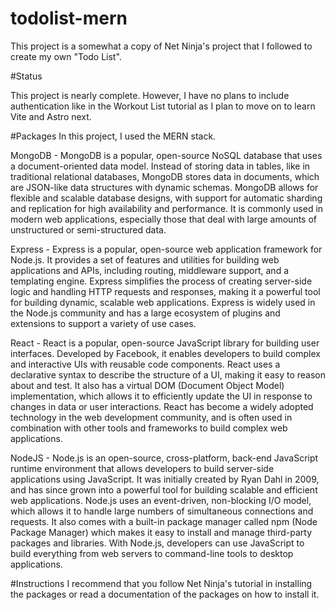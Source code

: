 # todolist-mern

This project is a somewhat a copy of Net Ninja's project that I followed to create my own "Todo List". 

#Status

This project is nearly complete. However, I have no plans to include authentication like in the Workout List tutorial as I plan to move on to learn Vite and Astro next.

#Packages 
In this project, I used the MERN stack.

MongoDB - MongoDB is a popular, open-source NoSQL database that uses a document-oriented data model. Instead of storing data in tables, like in traditional relational databases, MongoDB stores data in documents, which are JSON-like data structures with dynamic schemas. MongoDB allows for flexible and scalable database designs, with support for automatic sharding and replication for high availability and performance. It is commonly used in modern web applications, especially those that deal with large amounts of unstructured or semi-structured data.

Express - Express is a popular, open-source web application framework for Node.js. It provides a set of features and utilities for building web applications and APIs, including routing, middleware support, and a templating engine. Express simplifies the process of creating server-side logic and handling HTTP requests and responses, making it a powerful tool for building dynamic, scalable web applications. Express is widely used in the Node.js community and has a large ecosystem of plugins and extensions to support a variety of use cases.

React - React is a popular, open-source JavaScript library for building user interfaces. Developed by Facebook, it enables developers to build complex and interactive UIs with reusable code components. React uses a declarative syntax to describe the structure of a UI, making it easy to reason about and test. It also has a virtual DOM (Document Object Model) implementation, which allows it to efficiently update the UI in response to changes in data or user interactions. React has become a widely adopted technology in the web development community, and is often used in combination with other tools and frameworks to build complex web applications.

NodeJS - Node.js is an open-source, cross-platform, back-end JavaScript runtime environment that allows developers to build server-side applications using JavaScript. It was initially created by Ryan Dahl in 2009, and has since grown into a powerful tool for building scalable and efficient web applications. Node.js uses an event-driven, non-blocking I/O model, which allows it to handle large numbers of simultaneous connections and requests. It also comes with a built-in package manager called npm (Node Package Manager) which makes it easy to install and manage third-party packages and libraries. With Node.js, developers can use JavaScript to build everything from web servers to command-line tools to desktop applications.

#Instructions 
I recommend that you follow Net Ninja's tutorial in installing the packages or read a documentation of the packages on how to install it.
